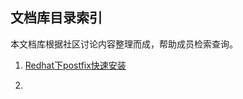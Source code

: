 ## 文档库目录索引
本文档库根据社区讨论内容整理而成，帮助成员检索查询。

1. [Redhat下postfix快速安装](https://github.com/itdl/lib/blob/master/doc/201707/postfix_install.md)

2. 

